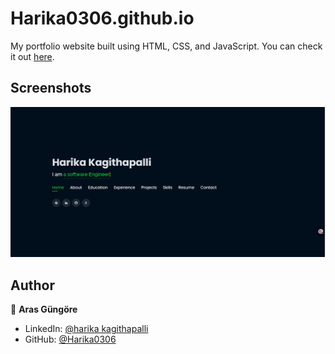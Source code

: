 # Harika0306.github.io

My portfolio website built using HTML, CSS, and JavaScript. You can check it out [here](https://Harika0306.github.io).



## Screenshots

<p float="center">
  <img src="https://github.com/Harika0306/Harika0306.github.io/blob/main/Screenshots/2.png" width="800">
</p>



## Author

👤 **Aras Güngöre**

* LinkedIn: [@harika kagithapalli](https://www.linkedin.com/in/harika-kagithapalli-8a4242266)
* GitHub: [@Harika0306](https://github.com/Harika0306)
